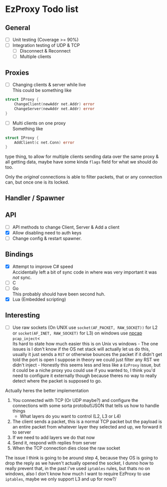 # EzProxy Todo list
## General
- [ ] Unit testing (Coverage >= 90%)
- [ ] Integration testing of UDP & TCP 
    - [ ] Disconnect & Reconnect
    - [ ] Multiple clients
## Proxies
- [ ] Changing clients & server while live
<br>This could be something like
``` go
struct IProxy {
    ChangeClient(newAddr net.Addr) error
    ChangeServer(newAddr net.Addr) error
}
```
- [ ] Multi clients on one proxy 
<br>Something like 
```go
struct IProxy {
    AddClient(c net.Conn) error
}
```
type thing, to allow for multiple clients sending data over the same proxy & all getting data, maybe have some kinda `flags` field for what we should do too.

Only the *original* connections is able to filter packets, that or any connection can, but once one is its locked.
## Handler / Spawner
## API
- [ ] API methods to change Client, Server & Add a client
- [X] Allow disabling need to auth keys
- [ ] Change config & restart spawner.
## Bindings
- [X] Attempt to improve C# speed 
<br>Accidentally left a bit of sync code in where was very important it was *not* sync.
- [ ] C 
- [ ] Go
<br>This probably should have been second huh.
- [X] Lua (Embedded scripting)
  
## Interesting
- [ ] Use raw sockets (On UNIX use `socket(AF_PACKET, RAW_SOCKET))` for L2 or `socket(AF_INET, RAW_SOCKET)` for L3) on windows use [npcap](https://npcap.com/guide/wpcap/pcap_inject.html) `pcap_inject`<
<br>Its hard to state how much easier this is on Unix vs windows - The one issues is I don't know if the OS net stack will actually let us do this, usually it just sends a `RST` or otherwise bounces the packet if it didn't get told the port is open
I suppose in theory we could just filter any RST we didn't inject - Honestly this seems less and less like a `EzProxy` issue, but it could be a niche proxy you could use if you wanted to, I think you'd need to configure it externally though because theres no way to really detect 
where the packet is supposed to go.

Actually heres the better implementation 

1. You connected with TCP (Or UDP maybe?) and configure the connections with some sorta protobuf/JSON that tells us how to handle things
   * What layers do you want to control (L2, L3 or L4)
2. The client sends a packet, this is a normal TCP packet but the payload is an entire packet from whatever layer they selected and up, we forward it to server
3. If we need to add layers we do that now
4. Send it, respond with replies from server
5. When the TCP connection dies close the raw socket

The issue I think is going to be around step 4, because they OS is going to drop the reply as we haven't actually opened the socket, I dunno how to really prevent that, in the past i've used `iptables` rules, but thats no on windows, also I don't know how much I want to require EzProxy to use `iptables`, maybe we only support L3 and up for now?/ 
